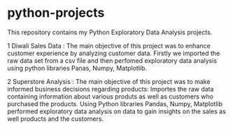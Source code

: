 # python-projects
This repository contains my Python Exploratory Data Analysis projects.

1 Diwali Sales Data :
The main objective of this project was to enhance customer experience by analyzing customer data.
Firstly we imported the raw data set from a csv file and then perfomed exploratory data analysis using python libraries Panas, Numpy, Matplotlib.

2 Superstore Analysis :
The main objective of this project was to make informed business decisions regarding products:
Importes the raw data containing information about various produts as well as customers who purchased the products.
Using Python libraries Pandas, Numpy, Matplotlib performed exploratory data analysis on data to gain insights on the sales as well products and the customers.
